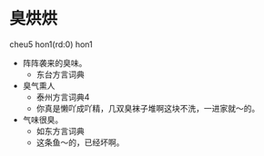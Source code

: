 # 臭烘烘
cheu5 hon1(rd:0) hon1
+ 阵阵袭来的臭味。
  * 东台方言词典
+ 臭气熏人
  * 泰州方言词典4
  - 你真是懒吖成吖精，几双臭袜子堆啊这块不洗，一进家就～的。
+ 气味很臭。
  * 如东方言词典
  - 这条鱼～的，已经坏啊。
